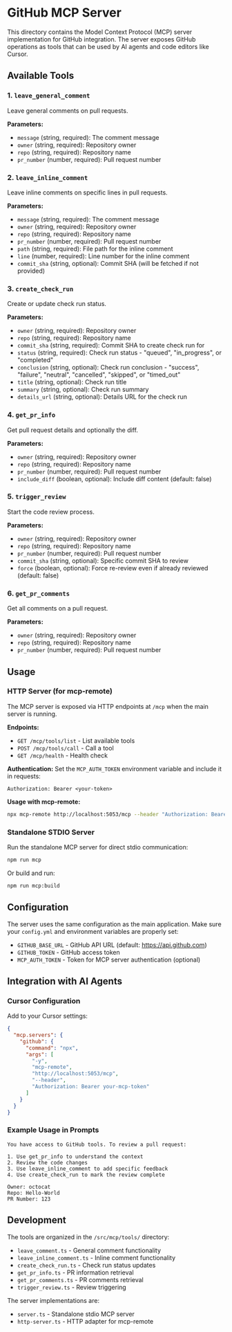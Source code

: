 # GitHub MCP Server

This directory contains the Model Context Protocol (MCP) server implementation for GitHub integration. The server exposes GitHub operations as tools that can be used by AI agents and code editors like Cursor.

## Available Tools

### 1. `leave_general_comment`
Leave general comments on pull requests.

**Parameters:**
- `message` (string, required): The comment message
- `owner` (string, required): Repository owner
- `repo` (string, required): Repository name
- `pr_number` (number, required): Pull request number

### 2. `leave_inline_comment`
Leave inline comments on specific lines in pull requests.

**Parameters:**
- `message` (string, required): The comment message
- `owner` (string, required): Repository owner
- `repo` (string, required): Repository name
- `pr_number` (number, required): Pull request number
- `path` (string, required): File path for the inline comment
- `line` (number, required): Line number for the inline comment
- `commit_sha` (string, optional): Commit SHA (will be fetched if not provided)

### 3. `create_check_run`
Create or update check run status.

**Parameters:**
- `owner` (string, required): Repository owner
- `repo` (string, required): Repository name
- `commit_sha` (string, required): Commit SHA to create check run for
- `status` (string, required): Check run status - "queued", "in_progress", or "completed"
- `conclusion` (string, optional): Check run conclusion - "success", "failure", "neutral", "cancelled", "skipped", or "timed_out"
- `title` (string, optional): Check run title
- `summary` (string, optional): Check run summary
- `details_url` (string, optional): Details URL for the check run

### 4. `get_pr_info`
Get pull request details and optionally the diff.

**Parameters:**
- `owner` (string, required): Repository owner
- `repo` (string, required): Repository name
- `pr_number` (number, required): Pull request number
- `include_diff` (boolean, optional): Include diff content (default: false)

### 5. `trigger_review`
Start the code review process.

**Parameters:**
- `owner` (string, required): Repository owner
- `repo` (string, required): Repository name
- `pr_number` (number, required): Pull request number
- `commit_sha` (string, optional): Specific commit SHA to review
- `force` (boolean, optional): Force re-review even if already reviewed (default: false)

### 6. `get_pr_comments`
Get all comments on a pull request.

**Parameters:**
- `owner` (string, required): Repository owner
- `repo` (string, required): Repository name
- `pr_number` (number, required): Pull request number

## Usage

### HTTP Server (for mcp-remote)

The MCP server is exposed via HTTP endpoints at `/mcp` when the main server is running.

**Endpoints:**
- `GET /mcp/tools/list` - List available tools
- `POST /mcp/tools/call` - Call a tool
- `GET /mcp/health` - Health check

**Authentication:**
Set the `MCP_AUTH_TOKEN` environment variable and include it in requests:
```
Authorization: Bearer <your-token>
```

**Usage with mcp-remote:**
```bash
npx mcp-remote http://localhost:5053/mcp --header "Authorization: Bearer your-token"
```

### Standalone STDIO Server

Run the standalone MCP server for direct stdio communication:

```bash
npm run mcp
```

Or build and run:
```bash
npm run mcp:build
```

## Configuration

The server uses the same configuration as the main application. Make sure your `config.yml` and environment variables are properly set:

- `GITHUB_BASE_URL` - GitHub API URL (default: https://api.github.com)
- `GITHUB_TOKEN` - GitHub access token
- `MCP_AUTH_TOKEN` - Token for MCP server authentication (optional)

## Integration with AI Agents

### Cursor Configuration

Add to your Cursor settings:

```json
{
  "mcp.servers": {
    "github": {
      "command": "npx",
      "args": [
        "-y",
        "mcp-remote", 
        "http://localhost:5053/mcp",
        "--header",
        "Authorization: Bearer your-mcp-token"
      ]
    }
  }
}
```

### Example Usage in Prompts

```
You have access to GitHub tools. To review a pull request:

1. Use get_pr_info to understand the context
2. Review the code changes  
3. Use leave_inline_comment to add specific feedback
4. Use create_check_run to mark the review complete

Owner: octocat
Repo: Hello-World
PR Number: 123
```

## Development

The tools are organized in the `/src/mcp/tools/` directory:
- `leave_comment.ts` - General comment functionality
- `leave_inline_comment.ts` - Inline comment functionality
- `create_check_run.ts` - Check run status updates
- `get_pr_info.ts` - PR information retrieval  
- `get_pr_comments.ts` - PR comments retrieval
- `trigger_review.ts` - Review triggering

The server implementations are:
- `server.ts` - Standalone stdio MCP server
- `http-server.ts` - HTTP adapter for mcp-remote
